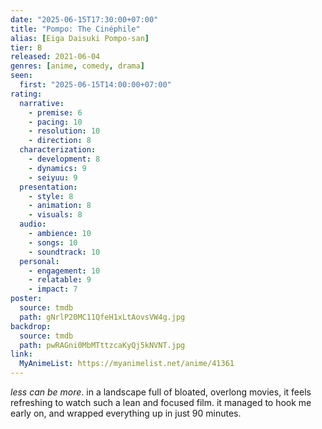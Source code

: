 ```yaml
---
date: "2025-06-15T17:30:00+07:00"
title: "Pompo: The Cinéphile"
alias: [Eiga Daisuki Pompo-san]
tier: B
released: 2021-06-04
genres: [anime, comedy, drama]
seen:
  first: "2025-06-15T14:00:00+07:00"
rating:
  narrative:
    - premise: 6
    - pacing: 10
    - resolution: 10
    - direction: 8
  characterization:
    - development: 8
    - dynamics: 9
    - seiyuu: 9
  presentation:
    - style: 8
    - animation: 8
    - visuals: 8
  audio:
    - ambience: 10
    - songs: 10
    - soundtrack: 10
  personal:
    - engagement: 10
    - relatable: 9
    - impact: 7
poster:
  source: tmdb
  path: gNrlP20MC11QfeH1xLtAovsVW4g.jpg
backdrop:
  source: tmdb
  path: pwRAGni0MbMTttzcaKyQj5kNVNT.jpg
link:
  MyAnimeList: https://myanimelist.net/anime/41361
---
```


*less can be more*. in a landscape full of bloated, overlong movies, it feels refreshing to watch such a lean and focused film. it managed to hook me early on, and wrapped everything up in just 90 minutes.
